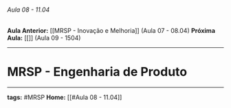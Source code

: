 ###### Aula 08 - 11.04
**Aula Anterior:** [[MRSP - Inovação e Melhoria]] (Aula 07 - 08.04)
**Próxima Aula:** [[]] (Aula 09 - 1504)

---
# MRSP - Engenharia  de Produto



---
**tags:** #MRSP 
**Home:** [[#Aula 08 - 11.04]]